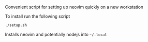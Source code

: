 Convenient script for setting up neovim quickly on a new workstation

To install run the following script
```bash
./setup.sh
```

Installs neovim and potentially nodejs into `~/.local`

